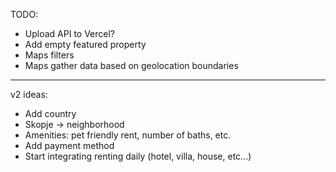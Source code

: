 TODO:

- Upload API to Vercel?
- Add empty featured property
- Maps filters
- Maps gather data based on geolocation boundaries

---

v2 ideas:

- Add country
- Skopje -> neighborhood
- Amenities: pet friendly rent, number of baths, etc.
- Add payment method
- Start integrating renting daily (hotel, villa, house, etc...)
